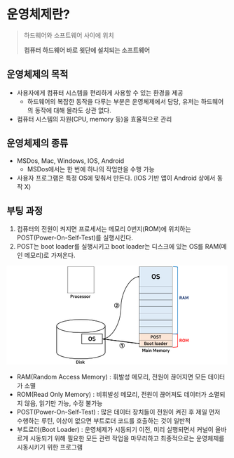 # 운영체제란?

> 하드웨어와 소프트웨어 사이에 위치
> 
> __컴퓨터 하드웨어 바로 윗단에 설치되는 소프트웨어__


## 운영체제의 목적
- 사용자에게 컴퓨터 시스템을 편리하게 사용할 수 있는 환경을 제공
  - 하드웨어의 복잡한 동작을 다루는 부분은 운영체제에서 담당, 유저는 하드웨어의 동작에 대해 몰라도 상관 없다.
- 컴퓨터 시스템의 자원(CPU, memory 등)을 효율적으로 관리


## 운영체제의 종류
- MSDos, Mac, Windows, IOS, Android
  - MSDos에서는 한 번에 하나의 작업만을 수행 가능
- 사용자 프로그램은 특정 OS에 맞춰서 만든다. (IOS 기반 앱이 Android 상에서 동작 X)


## 부팅 과정
1. 컴퓨터의 전원이 켜지면 프로세서는 메모리 0번지(ROM)에 위치하는 POST(Power-On-Self-Test)를 실행시킨다.
2. POST는 boot loader를 실행시키고 boot loader는 디스크에 있는 OS를 RAM(메인 메모리)로 가져온다.

![](../images/os_boot.png)

- RAM(Random Access Memory) : 휘발성 메모리, 전원이 끊어지면 모든 데이터가 소멸
- ROM(Read Only Memory) : 비휘발성 메모리, 전원이 끊어져도 데이터가 소멸되지 않음, 읽기만 가능, 수정 불가능
- POST(Power-On-Self-Test) : 많은 데이터 장치들이 전원이 켜진 후 제일 먼저 수행하는 루틴, 이상이 없으면 부트로더 코드를 호출하는 것이 일반적
- 부트로더(Boot Loader) : 운영체제가 시동되기 이전, 미리 실행되면서 커널이 올바르게 시동되기 위해 필요한 모든 관련 작업을 마무리하고 최종적으로는 운영체제를 시동시키기 위한 프로그램

